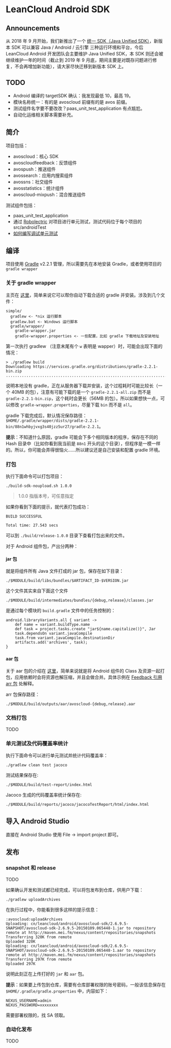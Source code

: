 # LeanCloud Android SDK

## Announcements

从 2018 年 9 月开始，我们新推出了一个 [统一 SDK（Java Unified SDK）](/leancloud/java-sdk-all)，新版本 SDK 可以兼容 Java / Android / 云引擎 三种运行环境和平台，今后 LeanCloud Android 开发团队会主要维护 Java Unified SDK，本 SDK 则还会被继续维护一年的时间（截止到 2019 年 9 月底，期间主要是对既存问题进行修复，不会再增加新功能），请大家尽快迁移到新版本 SDK 上。

## TODO
* Android 编译的 targetSDK 确认：我发现最低 10，最高 19。
* 模块名称统一：有的是 avoscloud 前缀有的是 avos 前缀。
* 测试组件名字要不要改改？paas_unit_test_application 有点尴尬。
* 自动化运维相关脚本需要补充。

## 简介
项目包括：

* avoscloud：核心 SDK
* avoscloudfeedback：反馈组件
* avospush：推送组件
* avossearch：应用内搜索组件
* avossns：社交组件
* avosstatistics：统计组件
* avoscloud-mixpush：混合推送组件

测试组件包括：

* paas_unit_test_application
* 通过 [Robolectric](http://robolectric.org/) 对项目进行单元测试，测试代码位于每个项目的 src/androidTest
* [如何编写调试单元测试](https://github.com/leancloud/android-sdk/wiki/%E5%A6%82%E4%BD%95%E7%BC%96%E5%86%99%E8%B0%83%E8%AF%95%E5%8D%95%E5%85%83%E6%B5%8B%E8%AF%95)

## 编译

项目使用 [Gradle](http://www.gradle.org/) v2.2.1 管理，所以需要先在本地安装 Gradle，或者使用项目的 `gradle wrapper`

### 关于 gradle wrapper

主页在 [这里](http://www.gradle.org/docs/current/userguide/gradle_wrapper.html)，简单来说它可以帮你自动下载合适的 gradle 并安装。涉及到几个文件：

```
simple/
  gradlew <- *nix 运行脚本
  gradlew.bat <- Windows 运行脚本
  gradle/wrapper/
    gradle-wrapper.jar
    gradle-wrapper.properties <- 一些配置，比如 gradle 下载地址及安装地址
```

第一次执行 gradlew （注意末尾有个 `w` 表明是 wapper）时，可能会出现下面的情况：

```
> ./gradlew build
Downloading https://services.gradle.org/distributions/gradle-2.2.1-bin.zip
.............................................................................
```

说明本地没有 gradle，正在从服务器下载并安装，这个过程耗时可能比较长（一个 40MB 的包），注意有可能下载的是一个 `gradle-2.2.1-all.zip` 而不是 `gradle-2.2.1-bin.zip`，这个耗时会更长（56MB 的包）。所以如果想快一点，可以修改 `gradle-wrapper.properties`，尽量下载 `bin` 而不是 `all`。

gradle 下载完成后，默认情况保存路径：`$HOME/.gradle/wrapper/dists/gradle-2.2.1-bin/88n1whbyjvxg3s40jzz5ur27/gradle-2.2.1`。

**提示**：不知道什么原因，gradle 可能会下多个相同版本的程序，保存在不同的 Hash 目录中（比如你看到我当前是 `88n1` 开头的这个目录），但程序是一模一样的。所以，你可能会弄得很恼火……所以建议还是自己安装和配置 gradle 环境。

### 打包

执行下面命令可以打包项目：

```
./build-sdk-noupload.sh 1.0.0
```
> 1.0.0 指版本号，可任意指定

如果你看到下面的提示，就代表打包成功：

```
BUILD SUCCESSFUL

Total time: 27.543 secs
```

可以到 `./build/release-1.0.0` 目录下查看打包出来的文件。

对于 Android 组件包，产出分两种：

#### jar 包

就是将组件所有 Java 文件打成的 jar 包，保存在如下目录：

```
./$MODULE/build/libs/bundles/$ARTIFACT_ID-$VERSION.jar
```
这个文件其实来自下面这个文件

```
./$MODULE/build/intermediates/bundles/{debug,release}/classes.jar
```

是通过每个模块的 `build.gradle` 文件中的任务控制的：

```
android.libraryVariants.all { variant ->
    def name = variant.buildType.name
    def task = project.tasks.create "jar${name.capitalize()}", Jar
    task.dependsOn variant.javaCompile
    task.from variant.javaCompile.destinationDir
    artifacts.add('archives', task);
}
```

#### aar 包

关于 aar 包的介绍在 [这里](http://tools.android.com/tech-docs/new-build-system/aar-format)，简单来说就是将 Android 组件的 Class 及资源一起打包，应用依赖时会将资源也解压缩，并且会做合并。具体示例在 [Feedback 引用 arr 包](#) 处解释。

arr 包保存路径：

```
./$MODULE/build/outputs/aar/avoscloud-{debug,release}.aar
```

### 文档打包

TODO

### 单元测试及代码覆盖率统计
执行下面命令可以进行单元测试并统计代码覆盖率：

```
./gradlew clean test jacoco
```
测试结果保存在:

```
./$MODULE/build/test-report/index.html
```
Jacoco 生成的代码覆盖率统计保存在:

```
./$MODULE/build/reports/jacoco/jacocoTestReport/html/index.html
```

## 导入 Android Studio

直接在 Android Studio 使用 File -> import project 即可。

## 发布

### snapshot 和 release

TODO

如果确认开发和测试都已经完成，可以将包发布到仓库，供用户下载：

```
./gradlew uploadArchives
```
在执行过程中，你能看到很多这样的提示信息：

```
:avoscloud:uploadArchives
Uploading: cn/leancloud/android/avoscloud-sdk/2.6.9.5-SNAPSHOT/avoscloud-sdk-2.6.9.5-20150109.065448-1.jar to repository remote at http://maven.mei.fm/nexus/content/repositories/snapshots
Transferring 320K from remote
Uploaded 320K
Uploading: cn/leancloud/android/avoscloud-sdk/2.6.9.5-SNAPSHOT/avoscloud-sdk-2.6.9.5-20150109.065448-1.aar to repository remote at http://maven.mei.fm/nexus/content/repositories/snapshots
Transferring 297K from remote
Uploaded 297K
```
说明此刻正在上传打好的 `jar` 和 `aar` 包。

**提示**：如果要上传包到仓库，需要有仓库部署权限的账号密码，一般该信息保存在 `$HOME/.gradle/gradle.properties` 中，内容如下：

```
NEXUS_USERNAME=admin
NEXUS_PASSWORD=xxxxxxxx
```

需要部署权限的，找 SA 领取。

### 自动化发布
TODO

